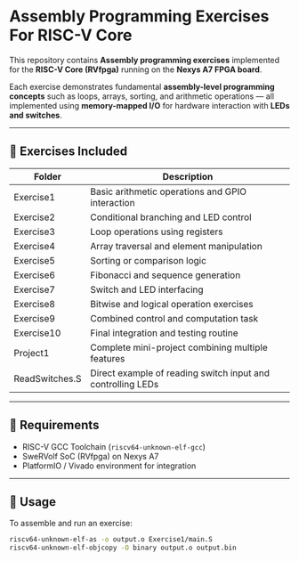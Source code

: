 # Assembly Programming Exercises For RISC-V Core

This repository contains **Assembly programming exercises** implemented for the **RISC-V Core (RVfpga)** running on the **Nexys A7 FPGA board**.

Each exercise demonstrates fundamental **assembly-level programming concepts** such as loops, arrays, sorting, and arithmetic operations — all implemented using **memory-mapped I/O** for hardware interaction with **LEDs and switches**.

---

## 📘 Exercises Included

| Folder | Description |
|---------|-------------|
| Exercise1 | Basic arithmetic operations and GPIO interaction |
| Exercise2 | Conditional branching and LED control |
| Exercise3 | Loop operations using registers |
| Exercise4 | Array traversal and element manipulation |
| Exercise5 | Sorting or comparison logic |
| Exercise6 | Fibonacci and sequence generation |
| Exercise7 | Switch and LED interfacing |
| Exercise8 | Bitwise and logical operation exercises |
| Exercise9 | Combined control and computation task |
| Exercise10 | Final integration and testing routine |
| Project1 | Complete mini-project combining multiple features |
| ReadSwitches.S | Direct example of reading switch input and controlling LEDs |

---

## 🧰 Requirements

- RISC-V GCC Toolchain (`riscv64-unknown-elf-gcc`)
- SweRVolf SoC (RVfpga) on Nexys A7
- PlatformIO / Vivado environment for integration

---

## 🧠 Usage

To assemble and run an exercise:

```bash
riscv64-unknown-elf-as -o output.o Exercise1/main.S
riscv64-unknown-elf-objcopy -O binary output.o output.bin
